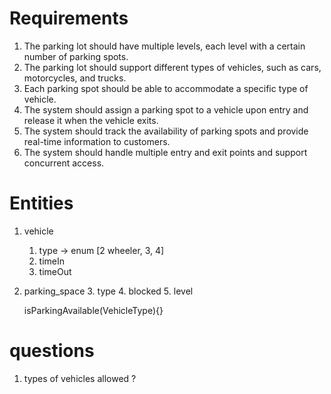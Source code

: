 # Requirements
1. The parking lot should have multiple levels, each level with a certain number of parking spots.
2. The parking lot should support different types of vehicles, such as cars, motorcycles, and trucks.
3. Each parking spot should be able to accommodate a specific type of vehicle.
4. The system should assign a parking spot to a vehicle upon entry and release it when the vehicle exits.
5. The system should track the availability of parking spots and provide real-time information to customers.
6. The system should handle multiple entry and exit points and support concurrent access.


# Entities
1. vehicle
   1. type -> enum [2 wheeler, 3, 4]
   2. timeIn
   3. timeOut
2. parking_space
   3. type
   4. blocked
   5. level

   isParkingAvailable(VehicleType){}








# questions
1. types of vehicles allowed ?